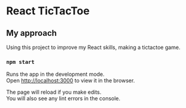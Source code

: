 # React TicTacToe

## My approach
Using this project to improve my React skills, making a tictactoe game.

### `npm start`

Runs the app in the development mode.\
Open [http://localhost:3000](http://localhost:3000) to view it in the browser.

The page will reload if you make edits.\
You will also see any lint errors in the console.